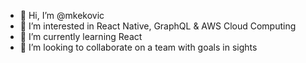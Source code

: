 - 👋 Hi, I’m @mkekovic
- 👀 I’m interested in React Native, GraphQL & AWS Cloud Computing
- 🌱 I’m currently learning React
- 💞️ I’m looking to collaborate on a team with goals in sights

<!---
mkekovic/mkekovic is a ✨ special ✨ repository because its `README.md` (this file) appears on your GitHub profile.
You can click the Preview link to take a look at your changes.
--->
